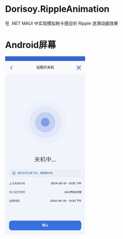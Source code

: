 # Dorisoy.RippleAnimation
在 .NET MAUI 中实现模拟刷卡感应的 Ripple 涟漪动画效果

# Android屏幕
<img src="https://github.com/dorisoy/Dorisoy.SIOT/blob/main/Screen/7.jpg"  width="260"/>
